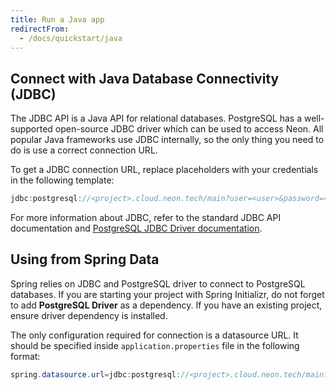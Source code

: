 ```yaml
---
title: Run a Java app
redirectFrom:
  - /docs/quickstart/java
---
```


## Connect with Java Database Connectivity (JDBC)

The JDBC API is a Java API for relational databases. PostgreSQL has a well-supported open-source JDBC driver which can be used to access Neon. All popular Java frameworks use JDBC internally, so the only thing you need to do is use a correct connection URL.

To get a JDBC connection URL, replace placeholders with your credentials in the following template:

```java
jdbc:postgresql://<project>.cloud.neon.tech/main?user=<user>&password=<password>
```

For more information about JDBC, refer to the standard JDBC API documentation and [PostgreSQL JDBC Driver documentation](https://jdbc.postgresql.org/documentation/head/index.html).

## Using from Spring Data

Spring relies on JDBC and PostgreSQL driver to connect to PostgreSQL databases. If you are starting your project with Spring Initializr, do not forget to add **PostgreSQL Driver** as a dependency. If you have an existing project, ensure driver dependency is installed.

The only configuration required for connection is a datasource URL. It should be specified inside `application.properties` file in the following format:

```java
spring.datasource.url=jdbc:postgresql://<project>.cloud.neon.tech/main?user=<user>&password=<password>
```
